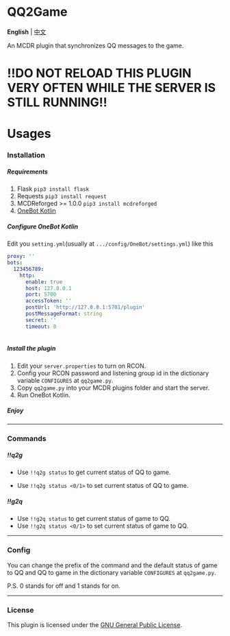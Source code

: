 # QQ2Game
**English** | [中文](README_CN.md)

An MCDR plugin that synchronizes QQ messages to the game.

# **!!DO NOT RELOAD THIS PLUGIN VERY OFTEN WHILE THE SERVER IS STILL RUNNING!!**

# Usages

### Installation

##### Requirements

1. Flask   `pip3 install flask`
2. Requests `pip3 install request`
3. MCDReforged >= 1.0.0 `pip3 install mcdreforged`
4. [OneBot Kotlin](https://github.com/yyuueexxiinngg/onebot-kotlin)

##### Configure OneBot Kotlin

Edit you `setting.yml`(usually at `.../config/OneBot/settings.yml`) like this

```yaml
proxy: ''
bots: 
  123456789: 
    http: 
      enable: true
      host: 127.0.0.1
      port: 5700
      accessToken: ''
      postUrl: 'http://127.0.0.1:5701/plugin'
      postMessageFormat: string
      secret: ''
      timeout: 0
    
```

##### Install the plugin

1. Edit your `server.properties`  to turn on RCON.
2. Config your RCON password and listening group id in the dictionary variable `CONFIGURES` at `qq2game.py`.
3. Copy `qq2game.py` into your MCDR plugins folder and start the server.
4. Run OneBot Kotlin.

##### Enjoy

***

### Commands

##### !!q2g

- Use `!!q2g status` to get current status of QQ to game.

- Use `!!q2g status <0/1>` to set current status of QQ to game.
##### !!g2q
- Use `!!g2q status` to get current status of game to QQ.
- Use `!!g2q status <0/1>` to set current status of game to QQ.
***

### Config

You can change the prefix of the command and the default status of game to QQ and QQ to game in the dictionary variable `CONFIGURES` at `qq2game.py`.

P.S. 0 stands for off and 1 stands for on.

------

### License

This plugin is licensed under the [GNU General Public License](LICENSE).